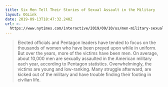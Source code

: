 ```yaml
---
title: Six Men Tell Their Stories of Sexual Assault in the Military
layout: OGLink
date: 2019-09-13T18:47:32.240Z
url: >-
  https://www.nytimes.com/interactive/2019/09/10/us/men-military-sexual-assault.html
---
```


> Elected officials and Pentagon leaders have tended to focus on the thousands
of women who have been preyed upon while in uniform. But over the years, more
of the victims have been men. On average, about 10,000 men are sexually
assaulted in the American military each year, according to Pentagon
statistics. Overwhelmingly, the victims are young and low-ranking. Many
struggle afterward, are kicked out of the military and have trouble finding
their footing in civilian life.
